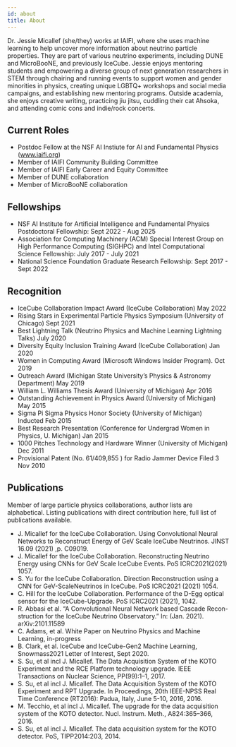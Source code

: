 ```yaml
---
id: about
title: About
---
```


Dr. Jessie Micallef (she/they) works at IAIFI, where she uses machine learning to help uncover more information about neutrino particle properties. They are part of various neutrino experiments, including DUNE and MicroBooNE, and previously IceCube. Jessie enjoys mentoring students and empowering a diverse group of next generation researchers in STEM through chairing and running events to support women and gender minorities in physics, creating unique LGBTQ+ workshops and social media campaigns, and establishing new mentoring programs. Outside academia, she enjoys creative writing, practicing jiu jitsu, cuddling their cat Ahsoka, and attending comic cons and indie/rock concerts.

## Current Roles

- Postdoc Fellow at the NSF AI Instiute for AI and Fundamental Physics (www.iaifi.org)
- Member of IAIFI Community Building Committee
- Member of IAIFI Early Career and Equity Committee
- Member of DUNE collaboration
- Member of MicroBooNE collaboration

## Fellowships

- NSF AI Institute for Artificial Intelligence and Fundamental Physics Postdoctoral Fellowship: Sept 2022 - Aug 2025
- Association for Computing Machinery (ACM) Special Interest Group on High Performance Computing (SIGHPC) and Intel Computational Science Fellowship: July 2017 - July 2021
- National Science Foundation Graduate Research Fellowship: Sept 2017 - Sept 2022

## Recognition

- IceCube Collaboration Impact Award (IceCube Collaboration) May 2022
- Rising Stars in Experimental Particle Physics Symposium (University of Chicago)     Sept 2021
- Best Lightning Talk (Neutrino Physics and Machine Learning Lightning Talks)	        July 2020
- Diversity Equity Inclusion Training Award (IceCube Collaboration)		        Jan 2020 
- Women in Computing Award (Microsoft Windows Insider Program).  	                    Oct 2019
- Outreach Award (Michigan State University’s Physics & Astronomy Department)              May 2019
- William L. Williams Thesis Award	(University of Michigan)			        Apr 2016
- Outstanding Achievement in Physics Award (University of Michigan)		       May 2015
- Sigma Pi Sigma Physics Honor Society (University of Michigan)	         	      Inducted Feb 2015
- Best Research Presentation	(Conference for Undergrad Women in Physics, U. Michigan)   Jan 2015
- 1000 Pitches Technology and Hardware Winner (University of Michigan)                     Dec 2011
- Provisional Patent (No. 61/409,855 ) for Radio Jammer Device	                   Filed 3 Nov 2010

## Publications

Member of large particle physics collaborations, author lists are alphabetical. Listing publications with direct contribution here, full list of publications available.
- J. Micallef for the IceCube Collaboration. Using Convolutional Neural Networks to Reconstruct Energy of GeV Scale IceCube Neutrinos. JINST 16.09 (2021) ,p. C09019.
- J. Micallef for the IceCube Collaboration. Reconstructing Neutrino Energy using CNNs for GeV Scale IceCube Events. PoS ICRC2021(2021) 1057.
- S. Yu for the IceCube Collaboration. Direction Reconstruction using a CNN for GeV-ScaleNeutrinos in IceCube. PoS ICRC2021 (2021) 1054.
- C. Hill for the IceCube Collaboration. Performance of the D-Egg optical sensor for the IceCube-Upgrade. PoS ICRC2021 (2021), 1042.
- R. Abbasi et al. “A Convolutional Neural Network based Cascade Recon-struction for the IceCube Neutrino Observatory.” In: (Jan. 2021). arXiv:2101.11589
- C. Adams, et al. White Paper on Neutrino Physics and Machine Learning, in-progress
- B. Clark, et al. IceCube and IceCube-Gen2 Machine Learning, Snowmass2021 Letter of Interest, Sept 2020.
- S. Su, et al incl J. Micallef. The Data Acquisition System of the KOTO Experiment and the RCE Platform technology upgrade. IEEE Transactions on Nuclear Science, PP(99):1–1, 2017.
- S. Su, et al incl J. Micallef. The Data Acquisition System of the KOTO Experiment and RPT Upgrade. In Proceedings, 20th IEEE-NPSS Real Time Conference (RT2016): Padua, Italy, June 5-10, 2016, 2016.
- M. Tecchio, et al incl J. Micallef. The upgrade for the data acquisition system of the KOTO detector. Nucl. Instrum. Meth., A824:365–366, 2016.
- S. Su, et al incl J. Micallef. The data acquisition system for the KOTO detector. PoS, TIPP2014:203, 2014.
